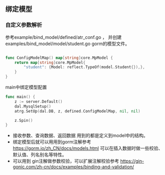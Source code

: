 
## 绑定模型

### 自定义参数解析

参考example/bind_model/defined/atr_conf.go ， 并创建examples/bind_model/model/student.go gorm的模型文件。

```go

func ConfigModelMap() map[string]core.MpModel {
	return map[string]core.MpModel{
		"student": {Model: reflect.TypeOf(model.Student{}),},
	}
}

```

main中绑定模型配置
```go
func main() {
	z := server.Default()
	dal.MysqlSetup()
	atrg.SetUp(dal.DB, z, defined.ConfigModelMap, nil, nil)

	z.Spin()
}


```

* 接收参数、查询数据、返回数据 用到的都是定义到model中的结构。
* 绑定模型后就可以用用到gorm注解参考 https://gorm.io/zh_CN/docs/models.html 可以在插入数据时做一些校验、默认值、列名别名等特性。
* 可以用到 gin注解做参数校验，可以扩展注解校验参考 https://gin-gonic.com/zh-cn/docs/examples/binding-and-validation/

